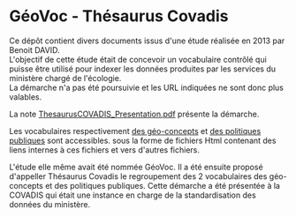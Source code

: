 # GéoVoc - Thésaurus Covadis
Ce dépôt contient divers documents issus d'une étude réalisée en 2013 par Benoit DAVID.  
L'objectif de cette étude était de concevoir un vocabulaire contrôlé qui puisse être utilisé pour
indexer les données produites par les services du ministère chargé de l'écologie.  
La démarche n'a pas été poursuivie et les URL indiquées ne sont donc plus valables.

La note [ThesaurusCOVADIS_Presentation.pdf](ThesaurusCOVADIS_Presentation.pdf) présente la démarche.  

Les vocabulaires respectivement [des géo-concepts](https://benoitdavidfr.github.io/geovoc/entite_geographique.htm)
et [des politiques publiques](https://benoitdavidfr.github.io/geovoc/politique_publique.htm)
sont accessibles. sous la forme de fichiers Html contenant des liens internes à ces fichiers
et vers d'autres fichiers.

L'étude elle même avait été nommée GéoVoc.
Il a été ensuite proposé d'appeller Thésaurus Covadis le regroupement des 2 vocabulaires
des géo-concepts et des politiques publiques.
Cette démarche a été présentée à la COVADIS qui était une instance en charge de la standardisation des données
du ministère.


